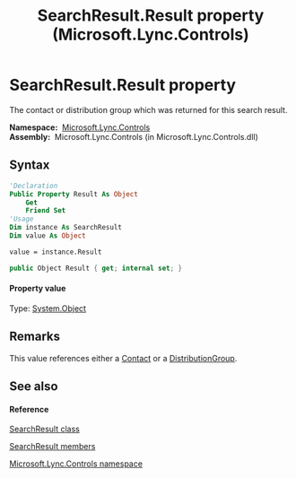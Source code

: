 ﻿---
title: SearchResult.Result property  (Microsoft.Lync.Controls)
TOCTitle: 'Result property '
ms:assetid: P:Microsoft.Lync.Controls.SearchResult.Result_DI_3_UC_OCS14MrefLyncWPF
ms:mtpsurl: https://msdn.microsoft.com/en-us/library/microsoft.lync.controls.searchresult.result_di_3_uc_ocs14mreflyncwpf(v=office.15)
ms:contentKeyID: 48600989
ms.date: 07/28/2014
mtps_version: v=office.15
f1_keywords:
- Microsoft.Lync.Controls.SearchResult.Result
dev_langs:
- CSharp
- JScript
- VB
- other
---

# SearchResult.Result property

The contact or distribution group which was returned for this search result.

**Namespace:**  [Microsoft.Lync.Controls](microsoft-lync-controls-namespace_1.md)  
**Assembly:**  Microsoft.Lync.Controls (in Microsoft.Lync.Controls.dll)

## Syntax

``` vb
'Declaration
Public Property Result As Object
    Get
    Friend Set
'Usage
Dim instance As SearchResult
Dim value As Object

value = instance.Result
```

``` csharp
public Object Result { get; internal set; }
```

#### Property value

Type: [System.Object](http://msdn2.microsoft.com/en-us/library/e5kfa45b)  

## Remarks

This value references either a [Contact](contact-class-microsoft-lync-model_2.md) or a [DistributionGroup](distributiongroup-class-microsoft-lync-model-group_2.md).

## See also

#### Reference

[SearchResult class](searchresult-class-microsoft-lync-controls_1.md)

[SearchResult members](searchresult-members-microsoft-lync-controls_1.md)

[Microsoft.Lync.Controls namespace](microsoft-lync-controls-namespace_1.md)

